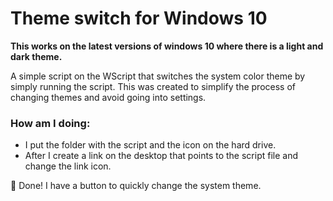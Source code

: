 # Theme switch for Windows 10

**This works on the latest versions of windows 10 where there is a light and dark theme.**

A simple script on the WScript that switches the system color theme by simply running the script.
This was created to simplify the process of changing themes and avoid going into settings.

### How am I doing:
* I put the folder with the script and the icon on the hard drive.
* After I create a link on the desktop that points to the script file and change the link icon.

🎉 Done! I have a button to quickly change the system theme.
